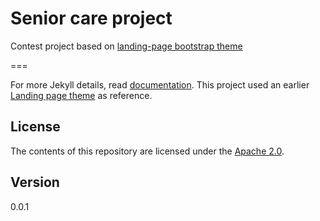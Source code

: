 # Senior care project

Contest project based on [landing-page bootstrap theme ](http://startbootstrap.com/templates/landing-page/)


===

For more Jekyll details, read [documentation](http://jekyllrb.com/).
This project used an earlier [Landing page theme](https://github.com/swcool/landing-page-theme/) as reference.

## License
The contents of this repository are licensed under the [Apache
2.0](http://www.apache.org/licenses/LICENSE-2.0.html).

## Version
0.0.1
